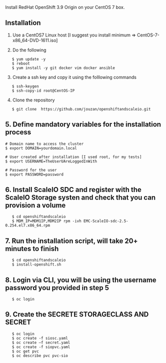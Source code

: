 Install RedHat OpenShift 3.9 Origin on your CentOS 7 box.

## Installation

1. Use a CentOS7 Linux host [I suggest you install minimum => CentOS-7-x86_64-DVD-1611.iso]

2. Do the following
```
   $ yum update -y      
   $ reboot       
   $ yum install -y git docker vim docker ansible
```
   
3. Create a ssh key and copy it using the folllowing commands
```
   $ ssh-keygen    
   $ ssh-copy-id root@CentOS-IP
```

4. Clone the repository 
```
   $ git clone  https://github.com/jouzan/openshiftandscaleio.git
```

## 5. Define mandatory variables for the installation process
```
# Domain name to access the cluster
$ export DOMAIN=yourdomain.local 

# User created after installation [I used root, for my tests]
$ export USERNAME=TheUserUAreLoggedInWith      

# Password for the user
$ export PASSWORD=password
```

## 6. Install ScaleIO SDC and register with the ScaleIO Storage systen and check that you can provision a volume
```
   $ cd openshiftandscaleio
   $ MDM_IP=MDM1IP,MDM2IP rpm -ivh EMC-ScaleIO-sdc-2.5-0.254.el7.x86_64.rpm
```

## 7. Run the installation script, will take 20+ minutes to finish
```
   $ cd openshiftandscaleio 
   $ install-openshift.sh
```

## 8. Login via CLI, you will be using the username password you provided in step 5
```
   $ oc login
```
## 9. Create the SECRETE STORAGECLASS AND SECRET 
```
   $ oc login
   $ oc create -f siosc.yaml
   $ oc create –f secret.yaml
   $ oc create -f siopvc.yaml
   $ oc get pvc
   $ oc describe pvc pvc-sio
```



   
   
